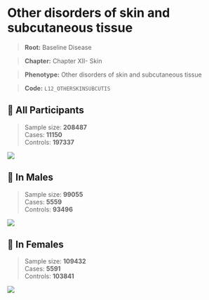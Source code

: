 # Other disorders of skin and subcutaneous tissue

> **Root:** Baseline Disease  

> **Chapter:** Chapter XII- Skin  

> **Phenotype:** Other disorders of skin and subcutaneous tissue  

> **Code:** `L12_OTHERSKINSUBCUTIS`

## 🧪 All Participants  
> Sample size: **208487**  
> Cases: **11150**  
> Controls: **197337**
<img src="/Disease/Figures/ALL/Incidence/L12_OTHERSKINSUBCUTIS.png"/>
<CsvTable src="/Disease/Data/ALL/Incidence/COX_L12_OTHERSKINSUBCUTIS.csv" label="🔍 View full results" />

## 👨 In Males  
> Sample size: **99055**  
> Cases: **5559**  
> Controls: **93496**
<img src="/Disease/Figures/Male/Incidence/L12_OTHERSKINSUBCUTIS.png"/>
<CsvTable src="/Disease/Data/Male/Incidence/COX_L12_OTHERSKINSUBCUTIS.csv" label="🔍 View full results" />

## 👩 In Females  
> Sample size: **109432**  
> Cases: **5591**  
> Controls: **103841**
<img src="/Disease/Figures/Female/Incidence/L12_OTHERSKINSUBCUTIS.png"/>
<CsvTable src="/Disease/Data/Female/Incidence/COX_L12_OTHERSKINSUBCUTIS.csv" label="🔍 View full results" />
